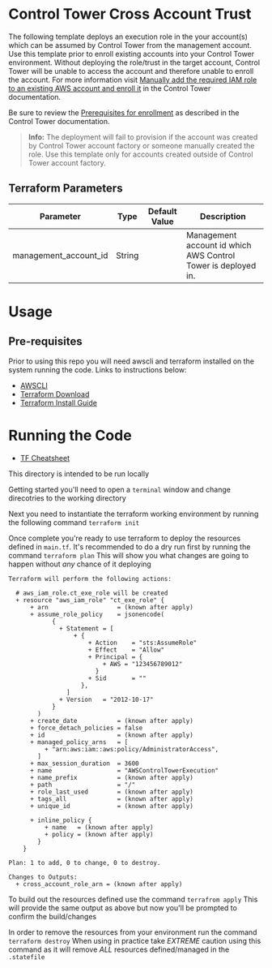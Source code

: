 # Control Tower Cross Account Trust

The following template deploys an execution role in the your account(s) which can be assumed by Control Tower from the management account. Use this template prior to enroll existing accounts into your Control Tower environment. Without deploying the role/trust in the target account, Control Tower will be unable to access the account and therefore unable to enroll the account. For more information visit [Manually add the required IAM role to an existing AWS account and enroll it](https://docs.aws.amazon.com/controltower/latest/userguide/enroll-manually.html) in the Control Tower documentation.

Be sure to review the [Prerequisites for enrollment](https://docs.aws.amazon.com/controltower/latest/userguide/enrollment-prerequisites.html) as described in the Control Tower documentation.

> **Info:** The deployment will fail to provision if the account was created by Control Tower account factory or someone manually created the role. Use this template only for accounts created outside of Control Tower account factory.

## Terraform Parameters

| Parameter | Type | Default Value | Description |
| --------- | ---- | ------------- | ----------- |
| management_account_id | String | | Management account id which AWS Control Tower is deployed in. |


# Usage

## Pre-requisites

Prior to using this repo you will need awscli and terraform installed on the system running the code. Links to instructions below:

* [AWSCLI](https://docs.aws.amazon.com/cli/latest/userguide/install-cliv2.html)
* [Terraform Download](https://www.terraform.io/downloads.html)
* [Terraform Install Guide](https://learn.hashicorp.com/terraform/getting-started/install)

# Running the Code

* [TF Cheatsheet](https://res.cloudinary.com/acloud-guru/image/fetch/c_thumb,f_auto,q_auto/https:/acg-wordpress-content-production.s3.us-west-2.amazonaws.com/app/uploads/2020/11/terraform-cheatsheet-from-ACG.pdf)

This directory is intended to be run locally

Getting started you'll need to open a `terminal` window and change direcotries to the working directory

Next you need to instantiate the terraform working environment by running the following command `terraform init`

Once complete you're ready to use terraform to deploy the resources defined in `main.tf`. It's recommended to do a dry run first by running the command `terraform plan`
This will show you what changes are going to happen without *any* chance of it deploying

```
Terraform will perform the following actions:

  # aws_iam_role.ct_exe_role will be created
  + resource "aws_iam_role" "ct_exe_role" {
      + arn                   = (known after apply)
      + assume_role_policy    = jsonencode(
            {
              + Statement = [
                  + {
                      + Action    = "sts:AssumeRole"
                      + Effect    = "Allow"
                      + Principal = {
                          + AWS = "123456789012"
                        }
                      + Sid       = ""
                    },
                ]
              + Version   = "2012-10-17"
            }
        )
      + create_date           = (known after apply)
      + force_detach_policies = false
      + id                    = (known after apply)
      + managed_policy_arns   = [
          + "arn:aws:iam::aws:policy/AdministratorAccess",
        ]
      + max_session_duration  = 3600
      + name                  = "AWSControlTowerExecution"
      + name_prefix           = (known after apply)
      + path                  = "/"
      + role_last_used        = (known after apply)
      + tags_all              = (known after apply)
      + unique_id             = (known after apply)

      + inline_policy {
          + name   = (known after apply)
          + policy = (known after apply)
        }
    }

Plan: 1 to add, 0 to change, 0 to destroy.

Changes to Outputs:
  + cross_account_role_arn = (known after apply)
```
To build out the resources defined use the command `terrafrom apply` 
This will provide the same output as above but now you'll be prompted to confirm the build/changes

In order to remove the resources from your environment run the command `terraform destroy`
When using in practice take *EXTREME* caution using this command as it will remove *ALL* resources defined/managed in the `.statefile`